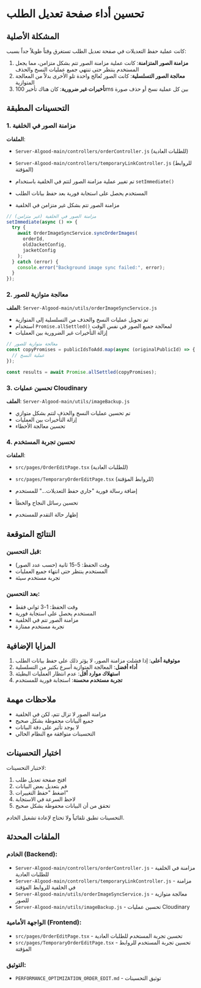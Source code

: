 # تحسين أداء صفحة تعديل الطلب

## المشكلة الأصلية

كانت عملية حفظ التعديلات في صفحة تعديل الطلب تستغرق وقتاً طويلاً جداً بسبب:

1. **مزامنة الصور المتزامنة**: كانت عملية مزامنة الصور تتم بشكل متزامن، مما يجعل المستخدم ينتظر حتى تنتهي جميع عمليات النسخ والحذف
2. **معالجة الصور التسلسلية**: كانت الصور تُعالج واحدة تلو الأخرى بدلاً من المعالجة المتوازية
3. **تأخيرات غير ضرورية**: كان هناك تأخير 100ms بين كل عملية نسخ أو حذف صورة

## التحسينات المطبقة

### 1. مزامنة الصور في الخلفية

**الملفات**:

- `Server-Algood-main/controllers/orderController.js` (للطلبات العادية)
- `Server-Algood-main/controllers/temporaryLinkController.js` (للروابط المؤقتة)

- تم تغيير عملية مزامنة الصور لتتم في الخلفية باستخدام `setImmediate()`
- المستخدم يحصل على استجابة فورية بعد حفظ بيانات الطلب
- مزامنة الصور تتم بشكل غير متزامن في الخلفية

```javascript
// مزامنة الصور في الخلفية (غير متزامن)
setImmediate(async () => {
  try {
    await OrderImageSyncService.syncOrderImages(
      orderId,
      oldJacketConfig,
      jacketConfig
    );
  } catch (error) {
    console.error("Background image sync failed:", error);
  }
});
```

### 2. معالجة متوازية للصور

**الملف**: `Server-Algood-main/utils/orderImageSyncService.js`

- تم تحويل عمليات النسخ والحذف من التسلسلية إلى المتوازية
- استخدام `Promise.allSettled()` لمعالجة جميع الصور في نفس الوقت
- إزالة التأخيرات غير الضرورية بين العمليات

```javascript
// معالجة متوازية للصور
const copyPromises = publicIdsToAdd.map(async (originalPublicId) => {
  // عملية النسخ
});

const results = await Promise.allSettled(copyPromises);
```

### 3. تحسين عمليات Cloudinary

**الملف**: `Server-Algood-main/utils/imageBackup.js`

- تم تحسين عمليات النسخ والحذف لتتم بشكل متوازي
- إزالة التأخيرات بين العمليات
- تحسين معالجة الأخطاء

### 4. تحسين تجربة المستخدم

**الملفات**:

- `src/pages/OrderEditPage.tsx` (للطلبات العادية)
- `src/pages/TemporaryOrderEditPage.tsx` (للروابط المؤقتة)

- إضافة رسالة فورية "جاري حفظ التعديلات..." للمستخدم
- تحسين رسائل النجاح والخطأ
- إظهار حالة التقدم للمستخدم

## النتائج المتوقعة

### قبل التحسين:

- وقت الحفظ: 5-15 ثانية (حسب عدد الصور)
- المستخدم ينتظر حتى انتهاء جميع العمليات
- تجربة مستخدم سيئة

### بعد التحسين:

- وقت الحفظ: 1-3 ثواني فقط
- المستخدم يحصل على استجابة فورية
- مزامنة الصور تتم في الخلفية
- تجربة مستخدم ممتازة

## المزايا الإضافية

1. **موثوقية أعلى**: إذا فشلت مزامنة الصور، لا يؤثر ذلك على حفظ بيانات الطلب
2. **أداء أفضل**: المعالجة المتوازية أسرع بكثير من التسلسلية
3. **استهلاك موارد أقل**: عدم انتظار العمليات البطيئة
4. **تجربة مستخدم محسنة**: استجابة فورية للمستخدم

## ملاحظات مهمة

- مزامنة الصور لا تزال تتم، لكن في الخلفية
- جميع البيانات محفوظة بشكل صحيح
- لا يوجد تأثير على دقة البيانات
- التحسينات متوافقة مع النظام الحالي

## اختبار التحسينات

لاختبار التحسينات:

1. افتح صفحة تعديل طلب
2. قم بتعديل بعض البيانات
3. اضغط "حفظ التغييرات"
4. لاحظ السرعة في الاستجابة
5. تحقق من أن البيانات محفوظة بشكل صحيح

التحسينات تطبق تلقائياً ولا تحتاج لإعادة تشغيل الخادم.

## الملفات المحدثة

### الخادم (Backend):

- `Server-Algood-main/controllers/orderController.js` - مزامنة في الخلفية للطلبات العادية
- `Server-Algood-main/controllers/temporaryLinkController.js` - مزامنة في الخلفية للروابط المؤقتة
- `Server-Algood-main/utils/orderImageSyncService.js` - معالجة متوازية للصور
- `Server-Algood-main/utils/imageBackup.js` - تحسين عمليات Cloudinary

### الواجهة الأمامية (Frontend):

- `src/pages/OrderEditPage.tsx` - تحسين تجربة المستخدم للطلبات العادية
- `src/pages/TemporaryOrderEditPage.tsx` - تحسين تجربة المستخدم للروابط المؤقتة

### التوثيق:

- `PERFORMANCE_OPTIMIZATION_ORDER_EDIT.md` - توثيق التحسينات
